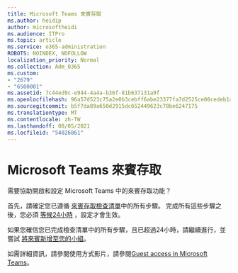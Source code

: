 ```yaml
---
title: Microsoft Teams 來賓存取
ms.author: heidip
author: microsoftheidi
ms.audience: ITPro
ms.topic: article
ms.service: o365-administration
ROBOTS: NOINDEX, NOFOLLOW
localization_priority: Normal
ms.collection: Adm_O365
ms.custom:
- "2679"
- "6500001"
ms.assetid: 7c44ed9c-e944-4a4a-b36f-81b637131a9f
ms.openlocfilehash: 96a57d523c75a2e0b3cebff6abe23377fa7d2525ce00cedeb1a16c6669255c8e
ms.sourcegitcommit: b5f7da89a650d2915dc652449623c78be6247175
ms.translationtype: MT
ms.contentlocale: zh-TW
ms.lasthandoff: 08/05/2021
ms.locfileid: "54026861"
---
```

# <a name="microsoft-teams---guest-access"></a>Microsoft Teams 來賓存取

需要協助開啟和設定 Microsoft Teams 中的來賓存取功能？  

首先，請確定您已遵循 [來賓存取檢查清單](https://docs.microsoft.com/microsoftteams/guest-access-checklist)中的所有步驟。 完成所有這些步驟之後，您必須 [等候24小時](https://docs.microsoft.com/microsoftteams/manage-guests#guest-access-latencies) ，設定才會生效。

如果您確信您已完成檢查清單中的所有步驟，且已超過24小時，請繼續進行，並嘗試 [將來賓新增至您的小組](https://support.office.com/article/add-guests-to-a-team-in-teams-fccb4fa6-f864-4508-bdde-256e7384a14f#ID0EAABAAA=Desktop)。

如需詳細資訊，請參閱使用方式影片，請參閱[Guest access in Microsoft Teams](https://docs.microsoft.com/microsoftteams/guest-access)。
